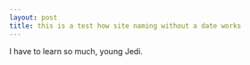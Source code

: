 ```yaml
---
layout: post
title: this is a test how site naming without a date works
---
```


I have to learn so much, young Jedi.
